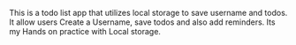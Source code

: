 This is a todo list app that utilizes local storage to save username and todos. It allow users Create a Username, save todos and also add reminders. Its my Hands on practice with Local storage.
